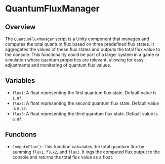 # QuantumFluxManager

## Overview
The `QuantumFluxManager` script is a Unity component that manages and computes the total quantum flux based on three predefined flux states. It aggregates the values of these flux states and outputs the total flux value to the console. This functionality could be part of a larger system in a game or simulation where quantum properties are relevant, allowing for easy adjustments and monitoring of quantum flux values.

## Variables
- `flux1`: A float representing the first quantum flux state. Default value is `1.0f`.
- `flux2`: A float representing the second quantum flux state. Default value is `0.5f`.
- `flux3`: A float representing the third quantum flux state. Default value is `0.8f`.

## Functions
- `ComputeFlux()`: This function calculates the total quantum flux by summing `flux1`, `flux2`, and `flux3`. It logs the computed flux output to the console and returns the total flux value as a float.